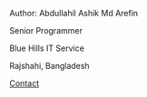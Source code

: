 <p>Author: Abdullahil Ashik Md Arefin</p>
<p>Senior Programmer</p>
<p>Blue Hills IT Service</p>
<p>Rajshahi, Bangladesh</p>
<a href="mailto:abdullahilashik@gmail.com">Contact</a>
